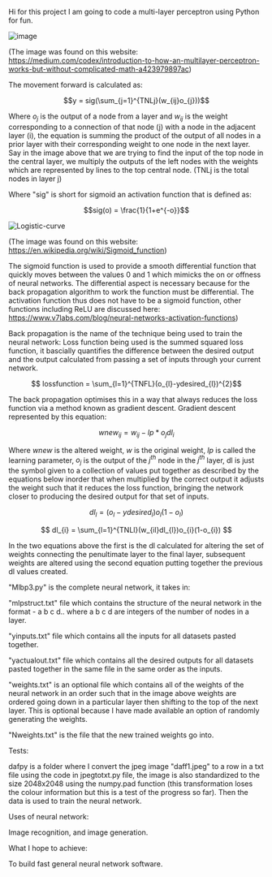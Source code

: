 Hi for this project I am going to code a multi-layer perceptron using Python for fun.

![image](https://github.com/user-attachments/assets/810ad0f7-bf43-40ea-93b9-08fa712e75ef)

(The image was found on this website: https://medium.com/codex/introduction-to-how-an-multilayer-perceptron-works-but-without-complicated-math-a423979897ac)

The movement forward is calculated as:

$$y = sig(\sum_{j=1}^{TNLj}(w_{ij}o_{j}))$$

Where $o_{j}$ is the output of a node from a layer and $w_{ij}$ is the weight corresponding to a connection of that node (j) with a node in the adjacent layer (i), the equation is summing the product of the output of all nodes in a prior layer with their corresponding weight to one node in the next layer. Say in the image above that we are trying to find the input of the top node in the central layer, we multiply the outputs of the left nodes with the weights which are represented by lines to the top central node. (TNLj is the total nodes in layer j)

Where "sig" is short for sigmoid an activation function that is defined as:

$$sig(o) = \frac{1}{1+e^{-o}}$$

![Logistic-curve](https://github.com/user-attachments/assets/b8a898fc-db02-456e-8a20-67abd3664682)

(The image was found on this website: https://en.wikipedia.org/wiki/Sigmoid_function)

The sigmoid function is used to provide a smooth differential function that quickly moves between the values 0 and 1 which mimicks the on or offness of neural networks. The differential aspect is necessary because for the back propagation algorithm to work the function must be differential. The activation function thus does not have to be a sigmoid function, other functions including ReLU are discussed here: https://www.v7labs.com/blog/neural-networks-activation-functions)

Back propagation is the name of the technique being used to train the neural network:
Loss function being used is the summed squared loss function, it bascially quantifies the difference between the desired output and the output calculated from passing a set of inputs through your current network.

$$ lossfunction = \sum_{l=1}^{TNFL}(o_{l}-ydesired_{l})^{2}$$

The back propagation optimises this in a way that always reduces the loss function via a method known as gradient descent. Gradient descent represented by this equation:

$$ wnew_{ij} = w_{ij} - lp*o_{j}dl_{i} $$

Where $wnew$ is the altered weight, $w$ is the original weight, $lp$ is called the learning parameter, $o_{j}$ is the output of the $j^{th}$ node in the $j^{th}$ layer, dl is just the symbol given to a collection of values put together as described by the equations below inorder that when multiplied by the correct output it adjusts the weight such that it reduces the loss function, bringing the network closer to producing the desired output for that set of inputs.

$$ dl_{l} = (o_{l} - ydesired_{l})o_{l}(1-o_{l}) $$

$$ dl_{i} = \sum_{l=1}^{TNLl}(w_{il}dl_{l})o_{i}(1-o_{i}) $$

In the two equations above the first is the dl calculated for altering the set of weights connecting the penultimate layer to the final layer, subsequent weights are altered using the second equation putting together the previous dl values created.

"Mlbp3.py" is the complete neural network, it takes in:

"mlpstruct.txt" file which contains the structure of the neural network in the format - a b c d.. where a b c d are integers of the number of nodes in a layer.

"yinputs.txt" file which contains all the inputs for all datasets pasted together.

"yactualout.txt" file which contains all the desired outputs for all datasets pasted together in the same file in the same order as the inputs.

"weights.txt" is an optional file which contains all of the weights of the neural network in an order such that in the image above weights are ordered going down in a particular layer then shifting to the top of the next layer. This is optional because I have made available an option of randomly generating the weights.

"Nweights.txt" is the file that the new trained weights go into.

Tests:

dafpy is a folder where I convert the jpeg image "daff1.jpeg" to a row in a txt file using the code in jpegtotxt.py file, the image is also standardized to the size 2048x2048 using the numpy.pad function (this transformation loses the colour information but this is a test of the progress so far). Then the data is used to train the neural network.

Uses of neural network:

Image recognition, and image generation.

What I hope to achieve:

To build fast general neural network software.
